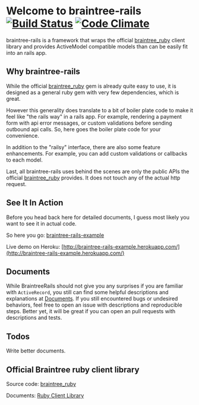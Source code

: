 # Welcome to braintree-rails [![Build Status](https://secure.travis-ci.org/lyang/braintree-rails.png)](http://travis-ci.org/lyang/braintree-rails) [![Code Climate](https://codeclimate.com/github/lyang/braintree-rails.png)](https://codeclimate.com/github/lyang/braintree-rails)
braintree-rails is a framework that wraps the official [braintree_ruby](https://github.com/braintree/braintree_ruby) client library and provides ActiveModel compatible models than can be easily fit into an rails app.

## Why braintree-rails
While the official [braintree_ruby](https://github.com/braintree/braintree_ruby) gem is already quite easy to use, it is designed as a general ruby gem with very few dependencies, which is great.

However this generality does translate to a bit of boiler plate code to make it feel like "the rails way" in a rails app. For example, rendering a payment form with api error messages, or custom validations before sending outbound api calls. So, here goes the boiler plate code for your convenience.

In addition to the "railsy" interface, there are also some feature enhancements. For example, you can add custom validations or callbacks to each model.

Last, all braintree-rails uses behind the scenes are only the public APIs the official [braintree_ruby](https://github.com/braintree/braintree_ruby) provides. It does not touch any of the actual http request.

## See It In Action
Before you head back here for detailed documents, I guess most likely you want to see it in actual code.

So here you go: [braintree-rails-example](https://github.com/lyang/braintree-rails-example)

Live demo on Heroku: [http://braintree-rails-example.herokuapp.com/](http://braintree-rails-example.herokuapp.com/)

## Documents
While BraintreeRails should not give you any surprises if you are familiar with `ActiveRecord`, you still can find some helpful descriptions and explanations at [Documents](https://github.com/lyang/braintree-rails/wiki).
If you still encountered bugs or undesired behaviors, feel free to open an issue with descriptions and reproducible steps.
Better yet, it will be great if you can open an pull requests with descriptions and tests.

## Todos
Write better documents.

## Official Braintree ruby client library
Source code: [braintree_ruby](https://github.com/braintree/braintree_ruby)

Documents: [Ruby Client Library](https://www.braintreepayments.com/docs/ruby)
